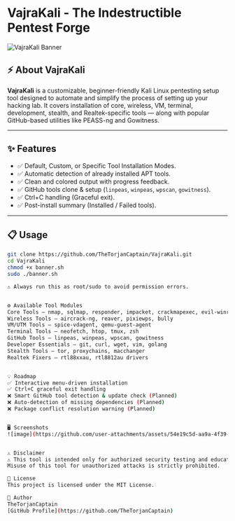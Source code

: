 # VajraKali - The Indestructible Pentest Forge

![VajraKali Banner](https://img.shields.io/badge/VajraKali-v1.0.0-blue.svg)

## ⚡ About VajraKali

**VajraKali** is a customizable, beginner-friendly Kali Linux pentesting setup tool designed to automate and simplify the process of setting up your hacking lab. It covers installation of core, wireless, VM, terminal, development, stealth, and Realtek-specific tools — along with popular GitHub-based utilities like PEASS-ng and Gowitness.

---

## ✨ Features

- ✅ Default, Custom, or Specific Tool Installation Modes.
- ✅ Automatic detection of already installed APT tools.
- ✅ Clean and colored output with progress feedback.
- ✅ GitHub tools clone & setup (`linpeas`, `winpeas`, `wpscan`, `gowitness`).
- ✅ Ctrl+C handling (Graceful exit).
- ✅ Post-install summary (Installed / Failed tools).

---

## 📋 Usage

```bash
git clone https://github.com/TheTorjanCaptain/VajraKali.git
cd VajraKali
chmod +x banner.sh
sudo ./banner.sh

⚠️ Always run this as root/sudo to avoid permission errors.


⚙️ Available Tool Modules
Core Tools – nmap, sqlmap, responder, impacket, crackmapexec, evil-winrm, etc.
Wireless Tools – aircrack-ng, reaver, pixiewps, bully
VM/UTM Tools – spice-vdagent, qemu-guest-agent
Terminal Tools – neofetch, htop, tmux, zsh
GitHub Tools – linpeas, winpeas, wpscan, gowitness
Developer Essentials – git, curl, wget, vim, golang
Stealth Tools – tor, proxychains, macchanger
Realtek Fixers – rtl88xxau, rtl8812au drivers


💡 Roadmap
✅ Interactive menu-driven installation
✅ Ctrl+C graceful exit handling
❌ Smart GitHub tool detection & update check (Planned)
❌ Auto-detection of missing dependencies (Planned)
❌ Package conflict resolution warning (Planned)


🖥️ Screenshots
![image](https://github.com/user-attachments/assets/54e19c5d-aa9a-4f39-abf0-75e79b6bb383)


⚠️ Disclaimer
⚠️ This tool is intended only for authorized security testing and educational purposes.
Misuse of this tool for unauthorized attacks is strictly prohibited.

📄 License
This project is licensed under the MIT License.

🤖 Author
TheTorjanCaptain
[GitHub Profile](https://github.com/TheTorjanCaptain)


